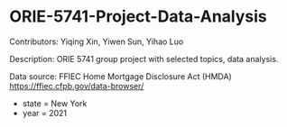 # ORIE-5741-Project-Data-Analysis

Contributors: Yiqing Xin, Yiwen Sun, Yihao Luo

Description: ORIE 5741 group project with selected topics, data analysis.


Data source: FFIEC Home Mortgage Disclosure Act (HMDA)
https://ffiec.cfpb.gov/data-browser/
  - state = New York
  - year = 2021
